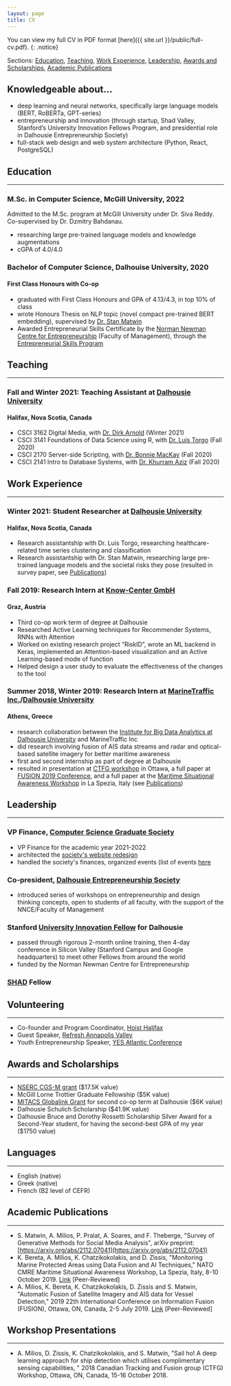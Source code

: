 ```yaml
---
layout: page
title: CV
---
```


You can view my full CV in PDF format [here]({{ site.url }}/public/full-cv.pdf).
{: .notice}

Sections: [Education](#education), [Teaching](#teaching), [Work Experience](#work-experience), [Leadership](#leadership), [Awards and Scholarships](#awards-and-scholarships), [Academic Publications](#academic-publications)

## Knowledgeable about...

* deep learning and neural networks, specifically large language models (BERT, RoBERTa, GPT-series)
* entrepreneurship and innovation (through startup, Shad Valley, Stanford’s University
Innovation Fellows Program, and presidential role in Dalhousie Entrepreneurship Society)
* full-stack web design and web system architecture (Python, React, PostgreSQL)

## Education

<hr>

### M.Sc. in Computer Science, McGill University, 2022
Admitted to the M.Sc. program at McGill University under Dr. Siva Reddy. Co-supervised by Dr. Dzmitry Bahdanau. 
* researching large pre-trained language models and knowledge augmentations
* cGPA of 4.0/4.0

### Bachelor of Computer Science, Dalhouise University, 2020
#### First Class Honours with Co-op
* graduated with First Class Honours and GPA of 4.13/4.3, in top 10% of class
* wrote Honours Thesis on NLP topic (novel compact pre-trained BERT embedding), supervised by [Dr. Stan Matwin](https://web.cs.dal.ca/~stan/)
* Awarded Entrepreneurial Skills Certificate by the [Norman Newman Centre for
Entrepreneurship](https://www.dal.ca/faculty/management/nnce.html) (Faculty of Management), through the [Entrepreneurial Skills Program](https://academiccalendar.dal.ca/Catalog/ViewCatalog.aspx?pageid=viewcatalog&catalogid=105&chapterid=6420&loaduseredits=False)

## Teaching

<hr>

### Fall and Winter 2021: Teaching Assistant at [Dalhousie University](https://www.dal.ca/)
#### Halifax, Nova Scotia, Canada
* CSCI 3162 Digital Media, with [Dr. Dirk Arnold](https://web.cs.dal.ca/~dirk/) (Winter 2021)
* CSCI 3141 Foundations of Data Science using R, with [Dr. Luis Torgo](https://web.cs.dal.ca/~ltorgo/) (Fall 2020)
* CSCI 2170 Server-side Scripting, with [Dr. Bonnie MacKay](https://web.cs.dal.ca/~bmackay/) (Fall 2020)
* CSCI 2141 Intro to Database Systems, with [Dr. Khurram Aziz](https://www.dal.ca/faculty/computerscience/faculty-staff/khurram-aziz.html) (Fall 2020)

## Work Experience

<hr>

### Winter 2021: Student Researcher at [Dalhousie University](https://www.dal.ca/)
#### Halifax, Nova Scotia, Canada
* Research assistantship with Dr. Luis Torgo, researching healthcare-related time series clustering and classification
* Research assistantship with Dr. Stan Matwin, researching large pre-trained language models and the societal risks they pose (resulted in survey paper, see [Publications](#academic-publications))

### Fall 2019: Research Intern at [Know-Center GmbH](https://www.know-center.tugraz.at/en/)
#### Graz, Austria
* Third co-op work term of degree at Dalhousie
* Researched Active Learning techniques for Recommender Systems, RNNs with Attention
* Worked on existing research project “RiskID”, wrote an ML backend in Keras, implemented an Attention-based visualization and an Active Learning-based mode of function
* Helped design a user study to evaluate the effectiveness of the changes to the tool

### Summer 2018, Winter 2019: Research Intern at [MarineTraffic Inc.](https://www.marinetraffic.com/)/[Dalhousie University](https://www.dal.ca/)
#### Athens, Greece
* research collaboration between the [Institute for Big Data Analytics at Dalhousie University](https://bigdata.cs.dal.ca/) and MarineTraffic Inc
* did research involving fusion of AIS data streams and radar and optical-based satellite imagery for better maritime awareness
* first and second internship as part of degree at Dalhousie
* resulted in presentation at [CTFG workshop](http://www.ctfg.ca/) in Ottawa, a full paper at [FUSION 2019 Conference](https://www.fusion2019.org/program.html), and a full paper at the [Maritime Situational Awareness Workshop](https://www.cmre.nato.int/msaw-2019-home) in La Spezia, Italy (see [Publications](#academic-publications))

## Leadership

<hr>

### VP Finance, [Computer Science Graduate Society](https://csgs.cs.mcgill.ca/)
* VP Finance for the academic year 2021-2022
* architected the [society's website redesign](https://csgs.cs.mcgill.ca)
* handled the society's finances, organized events (list of events [here](https://csgs.cs.mcgill.ca/?page_id=462)

### Co-president, [Dalhousie Entrepreneurship Society](https://www.facebook.com/dalentsoc/)
* introduced series of workshops on entrepreneurship and design thinking concepts, open to students of all faculty, with the support of the NNCE/Faculty of Management

### Stanford [University Innovation Fellow](https://universityinnovationfellows.org/) for Dalhousie
* passed through rigorous 2-month online training, then 4-day conference in Silicon Valley
(Stanford Campus and Google headquarters) to meet other Fellows from around the world
* funded by the Norman Newman Centre for Entrepreneurship

### [SHAD](https://www.shad.ca/) Fellow

## Volunteering

<hr>

* Co-founder and Program Coordinator, [Hoist Halifax](https://voltaeffect.com/programs/hoist/)
* Guest Speaker, [Refresh Annapolis Valley](https://refreshannapolisvalley.org/)
* Youth Entrepreneurship Speaker, [YES Atlantic Conference](https://www.yes-atlantic.com/)

## Awards and Scholarships

<hr>

* [NSERC CGS-M grant](https://www.nserc-crsng.gc.ca/students-etudiants/pg-cs/cgsm-bescm_eng.asp) ($17.5K value)
* McGill Lorne Trottier Graduate Fellowship ($5K value)
* [MITACS Globalink Grant](https://www.mitacs.ca/en/programs/globalink/globalink-research-award) for second co-op term at Dalhousie ($6K value)
* Dalhousie Schulich Scholarship ($41.9K value)
* Dalhousie Bruce and Dorothy Rossetti Scholarship Silver Award for a Second-Year student,
for having the second-best GPA of my year ($1750 value)

## Languages

<hr>

* English (native)
* Greek (native)
* French (B2 level of CEFR)

## Academic Publications

<hr>

* S. Matwin, A. Milios, P. Pralat, A. Soares, and F. Theberge, "Survey of Generative Methods for Social Media Analysis", arXiv preprint: [https://arxiv.org/abs/2112.07041](https://arxiv.org/abs/2112.07041)
* K. Bereta, A. Milios, K. Chatzikokolakis, and D. Zissis, "Monitoring Marine Protected Areas using Data Fusion and AI Techniques," NATO CMRE Maritime Situational Awareness
Workshop, La Spezia, Italy, 8-10 October 2019. [Link](https://www.cmre.nato.int/msaw-2019-home/msaw2019-papers/) [Peer-Reviewed]
* A. Milios, K. Bereta, K. Chatzikokolakis, D. Zissis and S. Matwin, "Automatic Fusion of Satellite Imagery and AIS data for Vessel Detection," 2019 22th International Conference on
Information Fusion (FUSION), Ottawa, ON, Canada, 2-5 July 2019. [Link](https://ieeexplore.ieee.org/abstract/document/9011339) [Peer-Reviewed]

## Workshop Presentations

<hr>

* A. Milios, D. Zissis, K. Chatzikokolakis, and S. Matwin, "Sail ho! A deep learning approach for ship detection which utilises complimentary sensing capabilities, " 2018 Canadian Tracking and Fusion group (CTFG) Workshop, Ottawa, ON, Canada, 15-16 October 2018.

